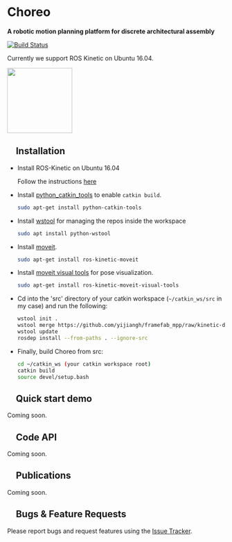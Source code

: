 
Choreo
===
**A robotic motion planning platform for discrete architectural assembly**

[![Build Status](https://travis-ci.org/yijiangh/Choreo.svg?branch=kinetic-devel)](https://travis-ci.org/yijiangh/Choreo)

Currently we support ROS Kinetic on Ubuntu 16.04.

[<img src="http://digitalstructures.mit.edu/theme/digistruct/images/digital-structures-logo-gray.svg" width="150">](http://digitalstructures.mit.edu/) 

## <img align="center" height="15" src="https://i.imgur.com/x1morBF.png"/> Installation
- Install ROS-Kinetic on Ubuntu 16.04 
    
  Follow the instructions [here](http://wiki.ros.org/kinetic/Installation/Ubuntu)

- Install [python_catkin_tools](http://catkin-tools.readthedocs.io/en/latest/index.html) to enable ```catkin build```.
  ```bash
  sudo apt-get install python-catkin-tools
  ```

- Install [wstool](http://wiki.ros.org/wstool) for managing the repos inside the workspace
  ```bash
  sudo apt install python-wstool
  ```

- Install [moveit](http://moveit.ros.org/install/).
  ```bash
  sudo apt-get install ros-kinetic-moveit
  ```

- Install [moveit visual tools](https://github.com/ros-planning/moveit_visual_tools) for pose visualization.
  ```bash
  sudo apt-get install ros-kinetic-moveit-visual-tools 
  ```

- Cd into the 'src' directory of your catkin workspace (```~/catkin_ws/src``` in my case) and run the following:
  ```bash
  wstool init . 
  wstool merge https://github.com/yijiangh/framefab_mpp/raw/kinetic-devel/framefab_mpp.rosinstall
  wstool update
  rosdep install --from-paths . --ignore-src
  ```

- Finally, build Choreo from src:
  ```bash
  cd ~/catkin_ws (your catkin workspace root)
  catkin build
  source devel/setup.bash
  ```

## <img align="center" height="15" src="https://i.imgur.com/x1morBF.png"/> Quick start demo

Coming soon.

## <img align="center" height="15" src="https://i.imgur.com/x1morBF.png"/> Code API

Coming soon.

## <img align="center" height="15" src="https://i.imgur.com/dHQx91Q.png"/> Publications

Coming soon.

## <img align="center" height="15" src="https://i.imgur.com/H4NwgMg.png"/> Bugs & Feature Requests

Please report bugs and request features using the [Issue Tracker](https://github.com/yijiangh/Choreo/issues).